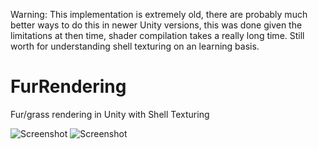 Warning: This implementation is extremely old, there are probably much better ways to do this in newer Unity versions, this was done given the limitations at then time, shader compilation takes a really long time. Still worth for understanding shell texturing on an learning basis.

# FurRendering
Fur/grass rendering in Unity with Shell Texturing

![Screenshot](https://i.imgur.com/xQKyHtm.jpg)
![Screenshot](https://i.imgur.com/XROMcze.jpg)


